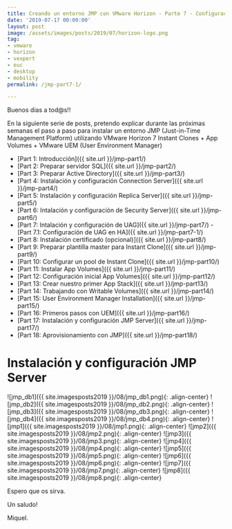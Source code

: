 ```yaml
---
title: Creando un entorno JMP con VMware Horizon - Parte 7 - Configuración de UAG en HA
date: '2019-07-17 00:00:00'
layout: post
image: /assets/images/posts/2019/07/horizon-logo.png
tag:
- vmware
- horizon
- vexpert
- euc
- desktop
- mobility
permalink: /jmp-part7-1/

---
```


Buenos dias a tod@s!!

En la siguiente serie de posts, pretendo explicar durante las próximas semanas el paso a paso para instalar un entorno JMP (Just-in-Time Management Platform) utilizando VMware Horizon 7 Instant Clones + App Volumes + VMware UEM (User Environment Manager) 

- [Part 1: Introducción]({{ site.url }}/jmp-part1/)
- [Part 2: Preparar servidor SQL]({{ site.url }}/jmp-part2/)
- [Part 3: Preparar Active Directory]({{ site.url }}/jmp-part3/)
- [Part 4: Instalación y configuración Connection Server]({{ site.url }}/jmp-part4/)
- [Part 5: Instalación y configuración Replica Server]({{ site.url }}/jmp-part5/)
- [Part 6: Intalación y configuración de Security Server]({{ site.url }}/jmp-part6/)
- [Part 7: Intalación y configuración de UAG]({{ site.url }}/jmp-part7/)
		- [Part 7.1: Configuración de UAG en HA]({{ site.url }}/jmp-part7-1/)
- [Part 8: Instalación certificado (opcional)]({{ site.url }}/jmp-part8/)
- [Part 9: Preparar plantilla master para Instant Clone]({{ site.url }}/jmp-part9/)
- [Part 10: Configurar un pool de Instant Clone]({{ site.url }}/jmp-part10/)
- [Part 11: Instalar App Volumes]({{ site.url }}/jmp-part11/)
- [Part 12: Configuración inicial App Volumes]({{ site.url }}/jmp-part12/)
- [Part 13: Crear nuestro primer App Stack]({{ site.url }}/jmp-part13/)
- [Part 14: Trabajando con Writable Volumes]({{ site.url }}/jmp-part14/)
- [Part 15: User Environment Manager Installation]({{ site.url }}/jmp-part15/)
- [Part 16: Primeros pasos con UEM]({{ site.url }}/jmp-part16/)
- [Part 17: Instalación y configuración JMP Server]({{ site.url }}/jmp-part17/)
- [Part 18: Aprovisionamiento con JMP]({{ site.url }}/jmp-part18/)

# Instalación y configuración JMP Server

![jmp_db1]({{ site.imagesposts2019 }}/08/jmp_db1.png){: .align-center}
![jmp_db2]({{ site.imagesposts2019 }}/08/jmp_db2.png){: .align-center}
![jmp_db3]({{ site.imagesposts2019 }}/08/jmp_db3.png){: .align-center}
![jmp_db4]({{ site.imagesposts2019 }}/08/jmp_db4.png){: .align-center}
![jmp1]({{ site.imagesposts2019 }}/08/jmp1.png){: .align-center}
![jmp2]({{ site.imagesposts2019 }}/08/jmp2.png){: .align-center}
![jmp3]({{ site.imagesposts2019 }}/08/jmp3.png){: .align-center}
![jmp4]({{ site.imagesposts2019 }}/08/jmp4.png){: .align-center}
![jmp5]({{ site.imagesposts2019 }}/08/jmp5.png){: .align-center}
![jmp6]({{ site.imagesposts2019 }}/08/jmp6.png){: .align-center}
![jmp7]({{ site.imagesposts2019 }}/08/jmp7.png){: .align-center}
![jmp8]({{ site.imagesposts2019 }}/08/jmp8.png){: .align-center}


Espero que os sirva.

Un saludo!

Miquel.



